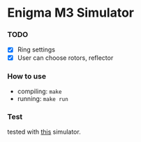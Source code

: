 # Enigma M3 Simulator

### TODO

- [x] Ring settings
- [x] User can choose rotors, reflector

### How to use

- compiling: `make`
- running: `make run`

### Test

tested with [this](https://www.cachesleuth.com/enigma.html) simulator.




